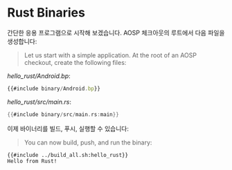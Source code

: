 # Rust Binaries
간단한 응용 프로그램으로 시작해 보겠습니다. AOSP 체크아웃의 루트에서 다음 파일을 생성합니다:
> Let us start with a simple application. At the root of an AOSP checkout, create
> the following files:

_hello_rust/Android.bp_:

```javascript
{{#include binary/Android.bp}}
```

_hello_rust/src/main.rs_:

```rust
{{#include binary/src/main.rs:main}}
```
이제 바이너리를 빌드, 푸시, 실행할 수 있습니다:
> You can now build, push, and run the binary:

```shell
{{#include ../build_all.sh:hello_rust}}
Hello from Rust!
```
